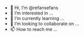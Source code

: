 - 👋 Hi, I’m @refansefans
- 👀 I’m interested in ...
- 🌱 I’m currently learning ...
- 💞️ I’m looking to collaborate on ...
- 📫 How to reach me ...

<!---
refansefans/refansefans is a ✨ special ✨ repository because its `README.md` (this file) appears on your GitHub profile.
You can click the Preview link to take a look at your changes.
--->
